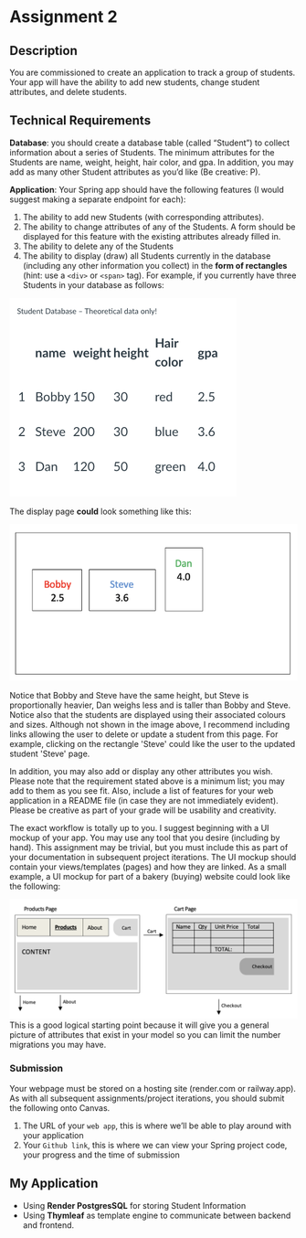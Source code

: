 # Assignment 2
## Description
You are commissioned to create an application to track a group of students.  Your app will have the ability to add new students, change student attributes, and delete students.  
## Technical Requirements
**Database**: you should create a database table (called “Student”) to collect information about a series of Students. The minimum attributes for the Students are name, weight, height, hair color, and gpa. In addition, you may add as many other Student attributes as you’d like (Be creative: P). 

**Application**: Your Spring app should have the following features (I would suggest making a separate endpoint for each):
1. The ability to add new Students (with corresponding attributes).
2. The ability to change attributes of any of the Students. A form should be displayed for this feature with the existing attributes already filled in. 
3. The ability to delete any of the Students
4. The ability to display (draw) all Students currently in the database (including any other information you collect) in the **form of rectangles** (hint: use a `<div>` or `<span>` tag). For example, if you currently have three Students in your database as follows:

![](img2.png)

The display page **could** look something like this:

![](img3.png)

Notice that Bobby and Steve have the same height, but Steve is proportionally heavier, Dan weighs less and is taller than Bobby and Steve. Notice also that the students are displayed using their associated colours and sizes. Although not shown in the image above, I recommend including links allowing the user to delete or update a student from this page.  For example, clicking on the rectangle 'Steve' could like the user to the updated student 'Steve' page.  

In addition, you may also add or display any other attributes you wish.  Please note that the requirement stated above is a minimum list; you may add to them as you see fit.  Also, include a list of features for your web application in a README file (in case they are not immediately evident).  Please be creative as part of your grade will be usability and creativity.

The exact workflow is totally up to you.  I suggest beginning with a UI mockup of your app.  You may use any tool that you desire (including by hand).  This assignment may be trivial, but you must include this as part of your documentation in subsequent project iterations. The UI mockup should contain your views/templates (pages) and how they are linked.  As a small example, a UI mockup for part of a bakery (buying) website could look like the following:

![](img4.png)
This is a good logical starting point because it will give you a general picture of attributes that exist in your model so you can limit the number migrations you may have.

### Submission

Your webpage must be stored on a hosting site (render.com or railway.app). As with all subsequent assignments/project iterations, you should submit the following onto Canvas.
1. The URL of your `web app`, this is where we’ll be able to play around with your application
2. Your `Github link`, this is where we can view your Spring project code, your progress and the time of submission

## My Application
* Using **Render PostgresSQL** for storing Student Information
* Using **Thymleaf** as template engine to communicate between backend and frontend.